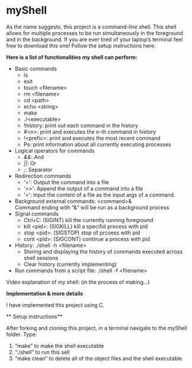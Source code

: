 # myShell

As the name suggests, this project is a command-line shell. This shell allows for multiple processes to be run simultaneously in the foreground and in the background. If you are ever tired of your laptop’s terminal feel free to download this one! Follow the setup instructions here.

**Here is a list of functionalities my shell can perform:**



* Basic commands
    * ls
    * exit
    * touch &lt;filename>
    * rm &lt;filename>
    * cd &lt;path>
    * echo &lt;string>
    * make
    * ./&lt;executable>
    * !history: print out each command in the history
    * #&lt;n>: print and executes the n-th command in history
    * !&lt;prefic>: print and executes the most recent command
    * Ps: print information about all currently executing processes
* Logical operators for commands
    * _&&_: And
    * _||_: Or
    * _;_: Separator
* Redirection commands
    * '>': Output the command into a file
    * '>>': Append the output of a command into a file
    * '<': Input the content of a file as the input args of a command.
* Background external commands: &lt;command>& \
Command ending with “&” will be run as a background process
* Signal commands
    * Ctrl+C: (SIGINT) kill the currently running foreground
    * kill &lt;pid>: (SIGKILL) kill a specifid process with pid
    * stop &lt;pid>: (SIGSTOP) stop of prcoess with pid
    * cont &lt;pid>: (SIGCONT) continue a process with pid
* History: ./shell -h &lt;filename>
    * Storing and displaying the history of commands executed across shell sessions
    * Clear history (currently implementing)
* Run commands from a script file: ./shell -f &lt;filename>

Video explanation of my shell: (in the process of making…)

**Implementation & more details**

I have implemented this project using C. 

** Setup instructions**

After forking and cloning this project, in a terminal navigate to the myShell folder. Type:



1. “make” to make the shell executable
2.  “./shell” to run this sell
3. “make clean” to delete all of the object files and the shell executable
